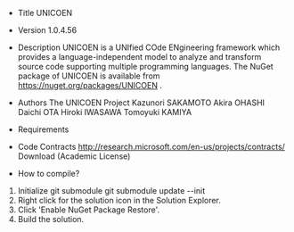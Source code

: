 * Title
UNICOEN

* Version
1.0.4.56

* Description
UNICOEN is a UNIfied COde ENgineering framework which provides a language-independent model to analyze and transform source code supporting multiple programming languages.
The NuGet package of UNICOEN is available from https://nuget.org/packages/UNICOEN .

* Authors
The UNICOEN Project
  Kazunori SAKAMOTO
  Akira OHASHI
  Daichi OTA
  Hiroki IWASAWA
  Tomoyuki KAMIYA

* Requirements
- Code Contracts
http://research.microsoft.com/en-us/projects/contracts/
Download (Academic License)

* How to compile?
1. Initialize git submodule
        git submodule update --init
2. Right click for the solution icon in the Solution Explorer.
3. Click 'Enable NuGet Package Restore'.
4. Build the solution.